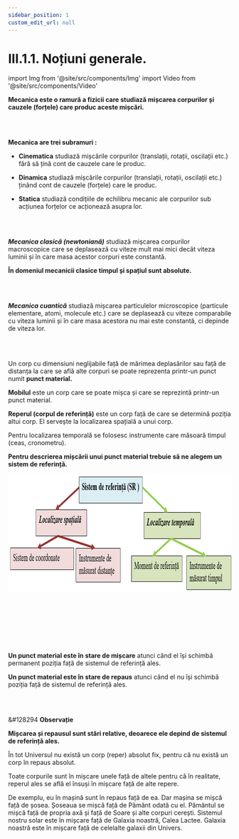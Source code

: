 ```yaml
---
sidebar_position: 1
custom_edit_url: null
---
```


# III.1.1. Noțiuni generale.




import Img from '@site/src/components/Img'
import Video from '@site/src/components/Video'






<div class="alert alert--primary" role="alert">

**Mecanica este o ramură a fizicii care studiază mișcarea corpurilor și cauzele (forțele) care produc aceste mișcări.**

</div>


<br></br>



<div class="alert alert--primary" role="alert">


**Mecanica are trei subramuri :**

- **Cinematica** studiază mișcările corpurilor (translații, rotații, oscilații etc.) fără să țină cont de cauzele care le produc.

- **Dinamica** studiază mișcările corpurilor (translații, rotații, oscilații etc.) ținând cont de cauzele (forțele) care le produc.

- **Statica** studiază condițiile de echilibru mecanic ale corpurilor sub acțiunea forțelor ce acționează asupra lor.



</div>



<br></br>



<div class="alert alert--primary" role="alert">

***Mecanica clasică (newtoniană)*** studiază mișcarea corpurilor macroscopice care se deplasează cu viteze mult mai mici decât viteza luminii și în care masa acestor corpuri este constantă. 

**În domeniul mecanicii clasice timpul și spațiul sunt absolute.**


</div>


<br></br>




<div class="alert alert--primary" role="alert">

***Mecanica cuantică*** studiază mișcarea particulelor microscopice (particule elementare, atomi, molecule etc.) care se deplasează cu viteze comparabile cu viteza luminii și în care masa acestora nu mai este constantă, ci depinde de viteza lor.



</div>





<br></br>




<div class="alert alert--primary" role="alert">


Un corp cu dimensiuni neglijabile față de mărimea deplasărilor sau față de distanța la care se află alte corpuri se poate reprezenta printr-un punct numit **punct material.**

**Mobilul** este un corp care se poate mișca și care se reprezintă printr-un punct material.

**Reperul (corpul de referință)** este un corp față de care se determină poziția altui corp. El servește la localizarea spațială a unui corp.

Pentru localizarea temporală se folosesc instrumente care măsoară timpul (ceas, cronometru).


**Pentru descrierea mișcării unui punct material trebuie să ne alegem un sistem de referință.**



<Img className="img-responsive4" src="fizica/clasa9/capitolul3/III-1-1-notiuni-generale-poza1-elementele-componente-ale-unui-sistem-de-referinta.png" width="1000" height="266" lazy={false} />

<br></br>
<br></br>
<br></br>


**Un punct material este în stare de mișcare** atunci când el își schimbă permanent poziția față de sistemul de referință ales.



**Un punct material este în stare de repaus** atunci când el nu își schimbă poziția față de sistemul de referință ales.



</div>


<br></br>


<div class="alert alert--secondary" role="alert">

&#128294 **Observație**


**Mișcarea și repausul sunt stări relative, deoarece ele depind de sistemul de referință ales.** 

În tot Universul nu există un corp (reper) absolut fix, pentru că nu există un corp în repaus absolut. 

Toate corpurile sunt în mișcare unele față de altele pentru că în realitate, reperul ales se află el însuși în mișcare față de alte repere. 

De exemplu, eu în mașină sunt în repaus față de ea. Dar mașina se mișcă față de șosea. Șoseaua se mișcă față de Pământ odată cu el. Pământul se mișcă față de propria axă și față de Soare și alte corpuri cerești. Sistemul nostru solar este în mișcare față de Galaxia noastră, Calea Lactee. Galaxia noastră este în mișcare față de celelalte galaxii din Univers.




</div>

